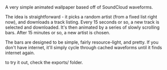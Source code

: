 A very simple animated wallpaper based off of SoundCloud waveforms.

The idea is straightforward - it picks a random artist (from a fixed list right now), and downloads a track listing. Every 15 seconds or so, a new track is selected and downloaded.  It's then animated by a series of slowly scrolling bars.  After 15 minutes or so, a new artist is chosen.

The bars are designed to be simple, fairly resource-light, and pretty. If you don't have internet, it'll simply cycle through cached waveforms until it finds internet again.

to try it out, check the exports/ folder.
